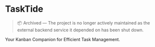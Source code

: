 # TaskTide 

> 📦 Archived — The project is no longer actively maintained as the external backend service it depended on has been shut down.

Your Kanban Companion for Efficient Task Management.
